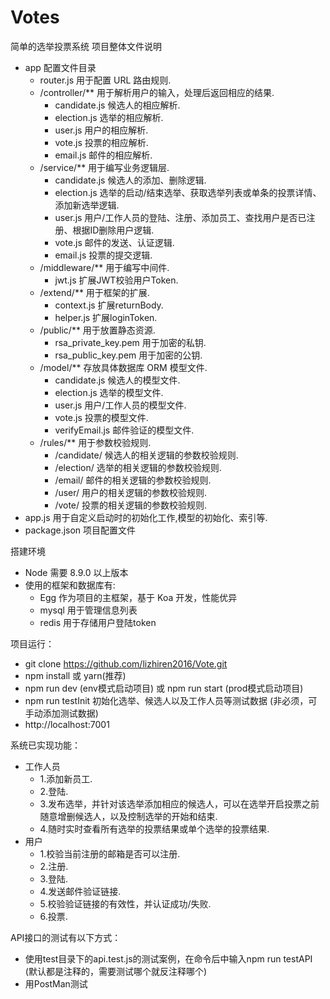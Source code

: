 # Votes
简单的选举投票系统
项目整体文件说明

- app 配置文件目录
  - router.js 用于配置 URL 路由规则.
  - /controller/** 用于解析用户的输入，处理后返回相应的结果.
     - candidate.js  候选人的相应解析.
     - election.js  选举的相应解析.
     - user.js  用户的相应解析.
     - vote.js  投票的相应解析.
     - email.js 邮件的相应解析.
  - /service/** 用于编写业务逻辑层.
     - candidate.js  候选人的添加、删除逻辑.
     - election.js  选举的启动/结束选举、获取选举列表或单条的投票详情、添加新选举逻辑.
     - user.js  用户/工作人员的登陆、注册、添加员工、查找用户是否已注册、根据ID删除用户逻辑.
     - vote.js  邮件的发送、认证逻辑.
     - email.js  投票的提交逻辑.
  - /middleware/** 用于编写中间件.
     - jwt.js  扩展JWT校验用户Token.
  - /extend/** 用于框架的扩展.
     - context.js  扩展returnBody.
     - helper.js  扩展loginToken.
  - /public/** 用于放置静态资源.
     - rsa_private_key.pem  用于加密的私钥.
     - rsa_public_key.pem  用于加密的公钥.
  - /model/** 存放具体数据库 ORM 模型文件.
     - candidate.js  候选人的模型文件.
     - election.js  选举的模型文件.
     - user.js  用户/工作人员的模型文件.
     - vote.js  投票的模型文件.
     - verifyEmail.js  邮件验证的模型文件.
  - /rules/** 用于参数校验规则.
     - /candidate/  候选人的相关逻辑的参数校验规则.
     - /election/  选举的相关逻辑的参数校验规则.
     - /email/  邮件的相关逻辑的参数校验规则.
     - /user/  用户的相关逻辑的参数校验规则.
     - /vote/  投票的相关逻辑的参数校验规则.
- app.js 用于自定义启动时的初始化工作,模型的初始化、索引等.
- package.json 项目配置文件

搭建环境
- Node 需要 8.9.0 以上版本
- 使用的框架和数据库有:
  - Egg 作为项目的主框架，基于 Koa 开发，性能优异
  - mysql 用于管理信息列表
  - redis 用于存储用户登陆token


项目运行：
  - git clone https://github.com/lizhiren2016/Vote.git
  - npm install 或 yarn(推荐)
  - npm run dev (env模式启动项目) 或 npm run start (prod模式启动项目)
  - npm run testInit  初始化选举、候选人以及工作人员等测试数据 (非必须，可手动添加测试数据)
  - http://localhost:7001


系统已实现功能：
  - 工作人员
    - 1.添加新员工.
    - 2.登陆.
    - 3.发布选举，并针对该选举添加相应的候选人，可以在选举开启投票之前随意增删候选人，以及控制选举的开始和结束.
    - 4.随时实时查看所有选举的投票结果或单个选举的投票结果.
  - 用户
    - 1.校验当前注册的邮箱是否可以注册.
    - 2.注册.
    - 3.登陆.
    - 4.发送邮件验证链接.
    - 5.校验验证链接的有效性，并认证成功/失败.
    - 6.投票.


API接口的测试有以下方式：
  - 使用test目录下的api.test.js的测试案例，在命令后中输入npm run testAPI (默认都是注释的，需要测试哪个就反注释哪个)
  - 用PostMan测试
